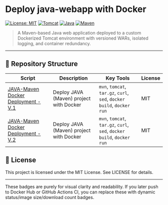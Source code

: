 # Deploy java-webapp with Docker

[![License: MIT](https://img.shields.io/badge/license-MIT-blue)](./LICENSE)
[![Tomcat](https://img.shields.io/badge/tomcat-8.5.100-orange)](https://tomcat.apache.org/)
[![Java](https://img.shields.io/badge/java-21-blueviolet)](https://openjdk.org/)
[![Maven](https://img.shields.io/badge/maven-3.9.6-critical)](https://maven.apache.org/)

> A Maven-based Java web application deployed to a custom Dockerized Tomcat environment with versioned WARs, isolated logging, and container redundancy.

---

## 📂 Repository Structure

| Script | Description | Key Tools | License |
|--------|-------------|-----------|---------|
| [JAVA-Maven Docker Deployment - V.1](<./Java_WebApp_Deployment -- Maven + Docker + Tomcat (V-1)>) | Deploy JAVA (Maven) project with Docker | `mvn`, `tomcat`, `tar.gz`, `curl`, `sed`, `docker build`, `docker run` | MIT |
| [JAVA-Maven Docker Deployment - V.2](<./Java_WebApp_Deployment -- Maven + Docker + Tomcat (V-2)>) | Deploy JAVA (Maven) project with Docker | `mvn`, `tomcat`, `tar.gz`, `curl`, `sed`, `docker build`, `docker run` | MIT |

## 📄 License
This project is licensed under the MIT License. See LICENSE for details.

---

These badges are purely for visual clarity and readability. If you later push to Docker Hub or GitHub Actions CI, you can replace these with dynamic status/image size/download count badges.